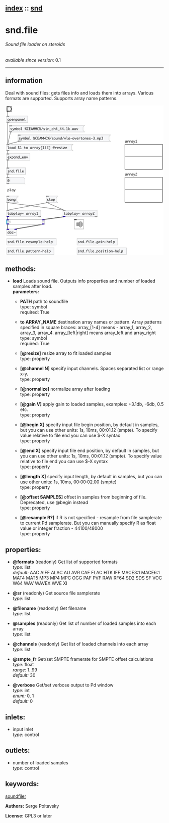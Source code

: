 [index](index.html) :: [snd](category_snd.html)
---

# snd.file

###### Sound file loader on steroids

*available since version:* 0.1

---


## information
Deal with sound files: gets files info and loads them into arrays. Various formats
            are supported. Supports array name patterns.



[![example](../examples/img/snd.file.jpg)](../examples/pd/snd.file.pd)





## methods:

* **load**
Loads sound file. Outputs info properties and number of loaded samples after
load.<br>
  __parameters:__
  - **PATH** path to soundfile<br>
    type: symbol <br>
    required: True <br>

  - **to ARRAY_NAME** destination array names or pattern. Array patterns specified in square braces: array_[1-4] means - array_1, array_2, array_3, array_4. array_[left|right] means array_left and array_right<br>
    type: symbol <br>
    required: True <br>

  - **[@resize]** resize array to fit loaded samples<br>
    type: property <br>

  - **[@channel N]** specify input channels. Spaces separated list or range x-y.<br>
    type: property <br>

  - **[@normalize]** normalize array after loading<br>
    type: property <br>

  - **[@gain V]** apply gain to loaded samples, examples: +3.1db, -6db, 0.5 etc.<br>
    type: property <br>

  - **[@begin X]** specify input file begin position, by default in samples, but you can use other units: 1s, 10ms, 00:01.12 (smpte). To specify value relative to file end you can use $-X syntax<br>
    type: property <br>

  - **[@end X]** specify input file end position, by default in samples, but you can use other units: 1s, 10ms, 00:01.12 (smpte). To specify value relative to file end you can use $-X syntax<br>
    type: property <br>

  - **[@length X]** specify input length, by default in samples, but you can use other units: 1s, 10ms, 00:00:02.00 (smpte)<br>
    type: property <br>

  - **[@offset SAMPLES]** offset in samples from beginning of file. Deprecated, use @begin instead<br>
    type: property <br>

  - **[@resample R?]** if R is not specified - resample from file samplerate to current Pd samplerate. But you can manually specify R as float value or integer fraction - 44100/48000<br>
    type: property <br>




## properties:

* **@formats** (readonly)
Get list of supported formats<br>
_type:_ list<br>
_default:_ AAC AIFF ALAC AU AVR CAF FLAC HTK IFF MACE3:1 MACE6:1 MAT4 MAT5 MP3 MP4 MPC OGG PAF PVF RAW RF64 SD2 SDS SF VOC W64 WAV WAVEX WVE XI<br>

* **@sr** (readonly)
Get source file samplerate<br>
_type:_ list<br>

* **@filename** (readonly)
Get filename<br>
_type:_ list<br>

* **@samples** (readonly)
Get list of number of loaded samples into each array<br>
_type:_ list<br>

* **@channels** (readonly)
Get list of loaded channels into each array<br>
_type:_ list<br>

* **@smpte_fr** 
Get/set SMPTE framerate for SMPTE offset calculations<br>
_type:_ float<br>
_range:_ 1..99<br>
_default:_ 30<br>

* **@verbose** 
Get/set verbose output to Pd window<br>
_type:_ int<br>
_enum:_ 0, 1<br>
_default:_ 0<br>



## inlets:

* input inlet<br>
_type:_ control



## outlets:

* number of loaded samples<br>
_type:_ control



## keywords:

[soundfiler](keywords/soundfiler.html)






**Authors:** Serge Poltavsky




**License:** GPL3 or later





